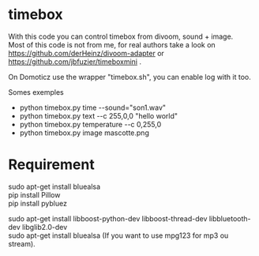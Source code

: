 # timebox
With this code you can control timebox from divoom, sound + image.   
Most of this code is not from me, for real authors take a look on https://github.com/derHeinz/divoom-adapter or https://github.com/jbfuzier/timeboxmini .    

On Domoticz use the wrapper "timebox.sh", you can enable log with it too.   

Somes exemples

- python timebox.py time --sound="son1.wav"   
- python timebox.py text --c 255,0,0 "hello world"   
- python timebox.py temperature --c 0,255,0   
- python timebox.py image mascotte.png   

# Requirement
sudo apt-get install bluealsa   
pip install Pillow   
pip install pybluez   

sudo apt-get install libboost-python-dev libboost-thread-dev libbluetooth-dev libglib2.0-dev   
sudo apt-get install bluealsa   (If you want to use mpg123 for mp3 ou stream).   
